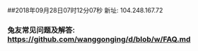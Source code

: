 ##2018年09月28日07时12分07秒 新址: 104.248.167.72
### 兔友常见问题及解答: https://github.com/wanggonging/d/blob/w/FAQ.md
